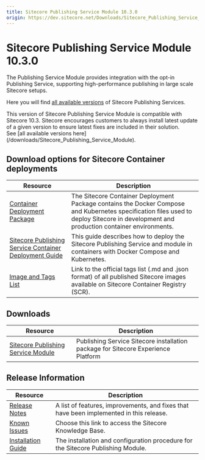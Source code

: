 ```yaml
---
title: Sitecore Publishing Service Module 10.3.0
origin: https://dev.sitecore.net/Downloads/Sitecore_Publishing_Service_Module/10x/Sitecore_Publishing_Service_Module_1030
---
```


# Sitecore Publishing Service Module 10.3.0

The Publishing Service Module provides integration with the opt-in Publishing Service, supporting high-performance publishing in large scale Sitecore setups.

Here you will find [all available versions](/downloads/Sitecore_Publishing_Service) of Sitecore Publishing Services.

  <Alert variant='warning' mb={4}>
    <AlertIcon />
    This version of Sitecore Publishing Service Module is compatible with Sitecore 10.3.
  </Alert>
  
  <Alert variant='warning' mb={4}>
    <AlertIcon />
    Sitecore encourages customers to always install latest update of a given version to ensure latest fixes are included in their solution. See [all available versions here](/downloads/Sitecore_Publishing_Service_Module).
  </Alert>
  

## Download options for Sitecore Container deployments

 | Resource | Description |
 | --- | --- |
 | [Container Deployment Package](https://github.com/Sitecore/container-deployment/releases/tag/publishing%2F10.3.0.00663.311) | The Sitecore Container Deployment Package contains the Docker Compose and Kubernetes specification files used to deploy Sitecore in development and production container environments. |
 | [Sitecore Publishing Service Container Deployment Guide](https://sitecoredev.azureedge.net/~/media/2251B65CEB2C456199EDFF63772159D0.ashx?date=20221130T145939) | This guide describes how to deploy the Sitecore Publishing Service and module in containers with Docker Compose and Kubernetes. |
 | [Image and Tags List](https://github.com/Sitecore/docker-images/tree/master/tags) | Link to the official tags list (.md and .json format) of all published Sitecore images available on Sitecore Container Registry (SCR). |

## Downloads

 | Resource | Description |
 | --- | --- |
 | [Sitecore Publishing Service Module](https://sitecoredev.azureedge.net/~/media/0CBC6F43677B470F9FB5EF48647A90AA.ashx?date=20221130T090640) | Publishing Service Sitecore installation package for Sitecore Experience Platform |

## Release Information

 | Resource | Description |
 | --- | --- |
 | [Release Notes](/downloads/Sitecore%20Publishing%20Service%20Module/10x/Sitecore%20Publishing%20Service%20Module%201030/Release%20Notes) | A list of features, improvements, and fixes that have been implemented in this release. |
 | [Known Issues](https://kb.sitecore.net/articles/431510) | Choose this link to access the Sitecore Knowledge Base. |
 | [Installation Guide](https://sitecoredev.azureedge.net/~/media/711B5AFAAEFA4BF18480BA997898BFE3.ashx?date=20221205T141654) | The installation and configuration procedure for the Sitecore Publishing Module. |